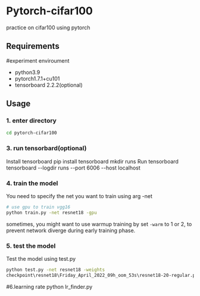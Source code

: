 # Pytorch-cifar100

practice on cifar100 using pytorch

## Requirements

#experiment enviroument
- python3.9
- pytorch1.7.1+cu101
- tensorboard 2.2.2(optional)


## Usage

### 1. enter directory
```bash
cd pytorch-cifar100
```

### 3. run tensorbard(optional)
Install tensorboard
pip install tensorboard
mkdir runs
Run tensorboard
tensorboard --logdir runs --port 6006 --host localhost


### 4. train the model
You need to specify the net you want to train using arg -net

```bash
# use gpu to train vgg16
python train.py -net resnet18 -gpu
```

sometimes, you might want to use warmup training by set ```-warm``` to 1 or 2, to prevent network
diverge during early training phase.


### 5. test the model
Test the model using test.py
```bash
python test.py -net resnet18 -weights
checkpoint\resnet18\Friday_April_2022_09h_oom_53s\resnet18-20-regular.ph
```

#6.learning rate
python lr_finder.py
